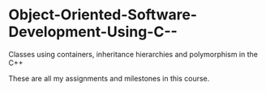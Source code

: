 # Object-Oriented-Software-Development-Using-C--
Classes using containers, inheritance hierarchies and polymorphism in the C++

These are all my assignments and milestones in this course.
